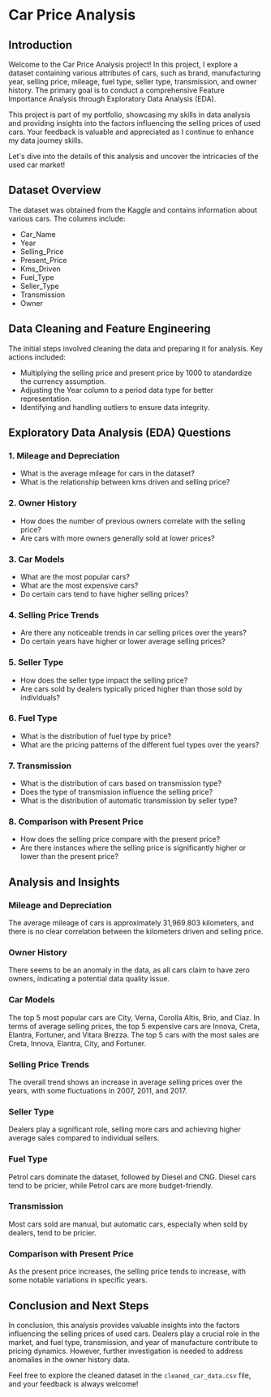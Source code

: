 # Car Price Analysis

## Introduction

Welcome to the Car Price Analysis project! In this project, I explore a dataset containing various attributes of cars, such as brand, manufacturing year, selling price, mileage, fuel type, seller type, transmission, and owner history. The primary goal is to conduct a comprehensive Feature Importance Analysis through Exploratory Data Analysis (EDA).

This project is part of my portfolio, showcasing my skills in data analysis and providing insights into the factors influencing the selling prices of used cars. Your feedback is valuable and appreciated as I continue to enhance my data journey skills.

Let's dive into the details of this analysis and uncover the intricacies of the used car market!

## Dataset Overview

The dataset was obtained from the Kaggle and contains information about various cars. The columns include:

- Car_Name
- Year
- Selling_Price
- Present_Price
- Kms_Driven
- Fuel_Type
- Seller_Type
- Transmission
- Owner

## Data Cleaning and Feature Engineering

The initial steps involved cleaning the data and preparing it for analysis. Key actions included:

- Multiplying the selling price and present price by 1000 to standardize the currency assumption.
- Adjusting the Year column to a period data type for better representation.
- Identifying and handling outliers to ensure data integrity.

## Exploratory Data Analysis (EDA) Questions

### 1. Mileage and Depreciation
- What is the average mileage for cars in the dataset?
- What is the relationship between kms driven and selling price?

### 2. Owner History
- How does the number of previous owners correlate with the selling price?
- Are cars with more owners generally sold at lower prices?

### 3. Car Models
- What are the most popular cars?
- What are the most expensive cars?
- Do certain cars tend to have higher selling prices?

### 4. Selling Price Trends
- Are there any noticeable trends in car selling prices over the years?
- Do certain years have higher or lower average selling prices?

### 5. Seller Type
- How does the seller type impact the selling price?
- Are cars sold by dealers typically priced higher than those sold by individuals?

### 6. Fuel Type
- What is the distribution of fuel type by price?
- What are the pricing patterns of the different fuel types over the years?

### 7. Transmission
- What is the distribution of cars based on transmission type?
- Does the type of transmission influence the selling price?
- What is the distribution of automatic transmission by seller type?

### 8. Comparison with Present Price
- How does the selling price compare with the present price?
- Are there instances where the selling price is significantly higher or lower than the present price?

## Analysis and Insights

### Mileage and Depreciation

The average mileage of cars is approximately 31,969.803 kilometers, and there is no clear correlation between the kilometers driven and selling price.

### Owner History

There seems to be an anomaly in the data, as all cars claim to have zero owners, indicating a potential data quality issue.

### Car Models

The top 5 most popular cars are City, Verna, Corolla Altis, Brio, and Ciaz. In terms of average selling prices, the top 5 expensive cars are Innova, Creta, Elantra, Fortuner, and Vitara Brezza. The top 5 cars with the most sales are Creta, Innova, Elantra, City, and Fortuner.

### Selling Price Trends

The overall trend shows an increase in average selling prices over the years, with some fluctuations in 2007, 2011, and 2017.

### Seller Type

Dealers play a significant role, selling more cars and achieving higher average sales compared to individual sellers.

### Fuel Type

Petrol cars dominate the dataset, followed by Diesel and CNG. Diesel cars tend to be pricier, while Petrol cars are more budget-friendly.

### Transmission

Most cars sold are manual, but automatic cars, especially when sold by dealers, tend to be pricier.

### Comparison with Present Price

As the present price increases, the selling price tends to increase, with some notable variations in specific years.

## Conclusion and Next Steps

In conclusion, this analysis provides valuable insights into the factors influencing the selling prices of used cars. Dealers play a crucial role in the market, and fuel type, transmission, and year of manufacture contribute to pricing dynamics. However, further investigation is needed to address anomalies in the owner history data.

Feel free to explore the cleaned dataset in the `cleaned_car_data.csv` file, and your feedback is always welcome!

